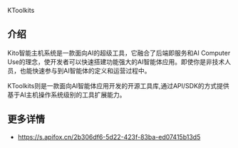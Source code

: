KToolkits

## 介绍

Kito智能主机系统是一款面向AI的超级工具，它融合了后端即服务和AI Computer Use的理念，使开发者可以快速搭建功能强大的AI智能体应用。即使你是非技术人员，也能快速参与到AI智能体的定义和运营过程中。

KToolkits则是一款面向AI智能体应用开发的开源工具库,通过API/SDK的方式提供基于AI主机操作系统级别的工具扩展能力。

## 更多详情

+ https://s.apifox.cn/2b306df6-5d22-423f-83ba-ed07415b13d5